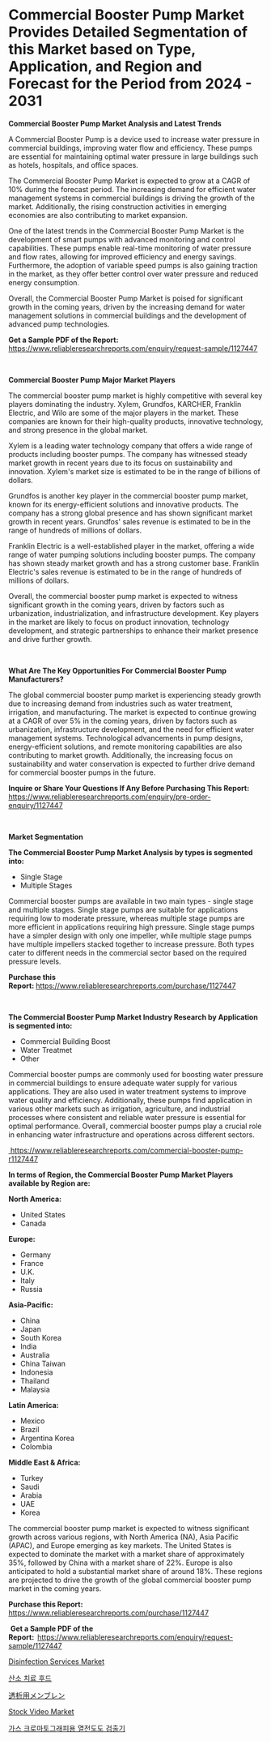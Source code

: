 <p><h1>Commercial Booster Pump Market Provides Detailed Segmentation of this Market based on Type, Application, and Region and Forecast for the Period from 2024 - 2031</h1></p><p><strong>Commercial Booster Pump Market Analysis and Latest Trends</strong></p>
<p><p>A Commercial Booster Pump is a device used to increase water pressure in commercial buildings, improving water flow and efficiency. These pumps are essential for maintaining optimal water pressure in large buildings such as hotels, hospitals, and office spaces.</p><p>The Commercial Booster Pump Market is expected to grow at a CAGR of 10% during the forecast period. The increasing demand for efficient water management systems in commercial buildings is driving the growth of the market. Additionally, the rising construction activities in emerging economies are also contributing to market expansion.</p><p>One of the latest trends in the Commercial Booster Pump Market is the development of smart pumps with advanced monitoring and control capabilities. These pumps enable real-time monitoring of water pressure and flow rates, allowing for improved efficiency and energy savings. Furthermore, the adoption of variable speed pumps is also gaining traction in the market, as they offer better control over water pressure and reduced energy consumption.</p><p>Overall, the Commercial Booster Pump Market is poised for significant growth in the coming years, driven by the increasing demand for water management solutions in commercial buildings and the development of advanced pump technologies.</p></p>
<p><strong>Get a Sample PDF of the Report:&nbsp;</strong> <a href="https://www.reliableresearchreports.com/enquiry/request-sample/1127447">https://www.reliableresearchreports.com/enquiry/request-sample/1127447</a></p>
<p>&nbsp;</p>
<p><strong>Commercial Booster Pump Major Market Players</strong></p>
<p><p>The commercial booster pump market is highly competitive with several key players dominating the industry. Xylem, Grundfos, KARCHER, Franklin Electric, and Wilo are some of the major players in the market. These companies are known for their high-quality products, innovative technology, and strong presence in the global market.</p><p>Xylem is a leading water technology company that offers a wide range of products including booster pumps. The company has witnessed steady market growth in recent years due to its focus on sustainability and innovation. Xylem's market size is estimated to be in the range of billions of dollars.</p><p>Grundfos is another key player in the commercial booster pump market, known for its energy-efficient solutions and innovative products. The company has a strong global presence and has shown significant market growth in recent years. Grundfos' sales revenue is estimated to be in the range of hundreds of millions of dollars.</p><p>Franklin Electric is a well-established player in the market, offering a wide range of water pumping solutions including booster pumps. The company has shown steady market growth and has a strong customer base. Franklin Electric's sales revenue is estimated to be in the range of hundreds of millions of dollars.</p><p>Overall, the commercial booster pump market is expected to witness significant growth in the coming years, driven by factors such as urbanization, industrialization, and infrastructure development. Key players in the market are likely to focus on product innovation, technology development, and strategic partnerships to enhance their market presence and drive further growth.</p></p>
<p>&nbsp;</p>
<p><strong>What Are The Key Opportunities For Commercial Booster Pump Manufacturers?</strong></p>
<p><p>The global commercial booster pump market is experiencing steady growth due to increasing demand from industries such as water treatment, irrigation, and manufacturing. The market is expected to continue growing at a CAGR of over 5% in the coming years, driven by factors such as urbanization, infrastructure development, and the need for efficient water management systems. Technological advancements in pump designs, energy-efficient solutions, and remote monitoring capabilities are also contributing to market growth. Additionally, the increasing focus on sustainability and water conservation is expected to further drive demand for commercial booster pumps in the future.</p></p>
<p><strong>Inquire or Share Your Questions If Any Before Purchasing This Report:</strong> <a href="https://www.reliableresearchreports.com/enquiry/pre-order-enquiry/1127447">https://www.reliableresearchreports.com/enquiry/pre-order-enquiry/1127447</a></p>
<p>&nbsp;</p>
<p><strong>Market Segmentation</strong></p>
<p><strong>The Commercial Booster Pump Market Analysis by types is segmented into:</strong></p>
<p><ul><li>Single Stage</li><li>Multiple Stages</li></ul></p>
<p><p>Commercial booster pumps are available in two main types - single stage and multiple stages. Single stage pumps are suitable for applications requiring low to moderate pressure, whereas multiple stage pumps are more efficient in applications requiring high pressure. Single stage pumps have a simpler design with only one impeller, while multiple stage pumps have multiple impellers stacked together to increase pressure. Both types cater to different needs in the commercial sector based on the required pressure levels.</p></p>
<p><strong>Purchase this Report:&nbsp;</strong><a href="https://www.reliableresearchreports.com/purchase/1127447">https://www.reliableresearchreports.com/purchase/1127447</a></p>
<p>&nbsp;</p>
<p><strong>The Commercial Booster Pump Market Industry Research by Application is segmented into:</strong></p>
<p><ul><li>Commercial Building Boost</li><li>Water Treatmet</li><li>Other</li></ul></p>
<p><p>Commercial booster pumps are commonly used for boosting water pressure in commercial buildings to ensure adequate water supply for various applications. They are also used in water treatment systems to improve water quality and efficiency. Additionally, these pumps find application in various other markets such as irrigation, agriculture, and industrial processes where consistent and reliable water pressure is essential for optimal performance. Overall, commercial booster pumps play a crucial role in enhancing water infrastructure and operations across different sectors.</p></p>
<p><a href="https://www.reliableresearchreports.com/commercial-booster-pump-r1127447">&nbsp;https://www.reliableresearchreports.com/commercial-booster-pump-r1127447</a></p>
<p><strong>In terms of Region, the Commercial Booster Pump Market Players available by Region are:</strong></p>
<p>
    <p> <strong> North America: </strong>
        <ul>
            <li>United States</li>
            <li>Canada</li>
        </ul>
        </p> 
    <p> <strong> Europe: </strong>
        <ul>
            <li>Germany</li>
            <li>France</li>
            <li>U.K.</li>
            <li>Italy</li>
            <li>Russia</li>
        </ul>
        </p> 
    <p> <strong> Asia-Pacific: </strong>
        <ul>
            <li>China</li>
            <li>Japan</li>
            <li>South Korea</li>
            <li>India</li>
            <li>Australia</li>
            <li>China Taiwan</li>
            <li>Indonesia</li>
            <li>Thailand</li>
            <li>Malaysia</li>
        </ul>
        </p> 
    <p> <strong> Latin America: </strong>
        <ul>
            <li>Mexico</li>
            <li>Brazil</li>
            <li>Argentina Korea</li>
            <li>Colombia</li>
        </ul>
        </p> 
    <p> <strong> Middle East & Africa: </strong>
        <ul>
            <li>Turkey</li>
            <li>Saudi</li>
            <li>Arabia</li>
            <li>UAE</li>
            <li>Korea</li>
        </ul>
    </p>
    </p>
<p><p>The commercial booster pump market is expected to witness significant growth across various regions, with North America (NA), Asia Pacific (APAC), and Europe emerging as key markets. The United States is expected to dominate the market with a market share of approximately 35%, followed by China with a market share of 22%. Europe is also anticipated to hold a substantial market share of around 18%. These regions are projected to drive the growth of the global commercial booster pump market in the coming years.</p></p>
<p><strong>Purchase this Report: </strong><a href="https://www.reliableresearchreports.com/purchase/1127447">https://www.reliableresearchreports.com/purchase/1127447</a></p>
<p>&nbsp;<strong>Get a Sample PDF of the Report:&nbsp;&nbsp;</strong><a href="https://www.reliableresearchreports.com/enquiry/request-sample/1127447">https://www.reliableresearchreports.com/enquiry/request-sample/1127447</a></p>
<p><strong></strong></p>
<p><p><a href="https://github.com/changoleonlaverguenzanoexiste/Market-Research-Report-List-3/blob/main/disinfection-services-market.md">Disinfection Services Market</a></p><p><a href="https://medium.com/@eltaroberts01/%EC%82%B0%EC%86%8C-%EC%B9%98%EB%A3%8C-%ED%9B%84%EB%93%9C-%EC%8B%9C%EC%9E%A5-%EB%B6%84%EC%84%9D-%EA%B7%B8%EC%9D%98-cagr-%EC%8B%9C%EC%9E%A5-%EC%84%B8%EB%B6%84%ED%99%94-%EB%B0%8F-%EA%B8%80%EB%A1%9C%EB%B2%8C-%EC%82%B0%EC%97%85-%EA%B0%9C%EC%9A%94-e096605deeb0">산소 치료 후드</a></p><p><a href="https://medium.com/@isabeleterson7845/%E9%80%8F%E6%9E%90%E8%86%9C%E5%B8%82%E5%A0%B4-%E5%B8%82%E5%A0%B4cagr-%E5%B8%82%E5%A0%B4%E3%83%88%E3%83%AC%E3%83%B3%E3%83%89-%E6%88%90%E9%95%B7%E6%88%A6%E7%95%A5%E3%81%AB%E9%96%A2%E3%81%99%E3%82%8B%E6%B4%9E%E5%AF%9F-b5ab7d4dba9c">透析用メンブレン</a></p><p><a href="https://github.com/tamvrosiya/Market-Research-Report-List-4/blob/main/stock-video-market.md">Stock Video Market</a></p><p><a href="https://medium.com/@munchkin678568/%EA%B0%80%EC%8A%A4-%ED%81%AC%EB%A1%9C%EB%A7%88%ED%86%A0%EA%B7%B8%EB%9E%98%ED%94%BC%EC%9A%A9-%EC%97%B4%EC%A0%84%EB%8F%84%EB%8F%84%EC%B8%A1%EC%A0%95%EA%B8%B0%EC%9D%98-%EC%8B%9C%EC%9E%A5-%EB%8F%99%ED%96%A5-%EB%B0%8F-%EC%8B%9C%EC%9E%A5-%EB%B6%84%EC%84%9D%EC%9D%80-2024%EB%85%84%EB%B6%80%ED%84%B0-2031%EB%85%84%EA%B9%8C%EC%A7%80-%EC%98%88%EC%B8%A1%EB%90%A9%EB%8B%88%EB%8B%A4-edd13e50b919">가스 크로마토그래피용 열전도도 검출기</a></p></p>